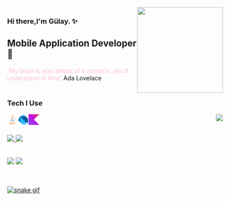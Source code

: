 <img src ="https://media.giphy.com/media/VbnUQpnihPSIgIXuZv/giphy.gif" align="right" width="200" height="200">


### Hi there,I'm Gülay. :sparkles:

## Mobile Application Developer 🫶

<font color="pink">'My brain is way ahead of a mortal's, you'll understand in time'</font>
Ada Lovelace
<br></br>
### Tech I Use
<div>
  <img align ="left" src="https://raw.githubusercontent.com/github/explore/5b3600551e122a3277c2c5368af2ad5725ffa9a1/topics/java/java.png" width="25" height="25">  
  <img align ="left" src="https://raw.githubusercontent.com/github/explore/5b3600551e122a3277c2c5368af2ad5725ffa9a1/topics/dart/dart.png" width="25" height="25">
   <img align ="left" src="https://raw.githubusercontent.com/github/explore/5b3600551e122a3277c2c5368af2ad5725ffa9a1/topics/kotlin/kotlin.png" width="25" height="25">
    <img align ="right" src="https://cdn.discordapp.com/attachments/795358919417397249/825430589581688872/hi.gif">

<br></br>

<div>
  <a href="https://beacons.ai/GulayAdgzl">
    <img height="180cm" src="https://github-readme-stats.vercel.app/api?username=GulayAdgzl&show_icons=true&theme=dracula&include_all-commits=true&count_private=true"/>
    <img height="180cm" src="https://github-readme-stats.vercel.app/api/top-langs/?username=GulayAdgzl&layout=compact&langs_count=16&theme=darcula"/>
  
 </div>
  <br></br>

<div> 
  <a href = "mailto:glyadgzl@hotmail.com"><img src="https://img.shields.io/badge/-Gmail-%23333?style=for-the-badge&logo=gmail&logoColor=white" target="_blank"></a>
  <a href="https://www.linkedin.com/in/g%C3%BClay-ad%C4%B1g%C3%BCzel/" target="_blank"><img src="https://img.shields.io/badge/-LinkedIn-%230077B5?style=for-the-badge&logo=linkedin&logoColor=white" target="_blank"/>
    </div>
  <br>
  </br>



![snake gif](httpas://github.com/GulayAdgzl/GulayAdgzl/blob/output/github-contribution-grid-snake.svg)

